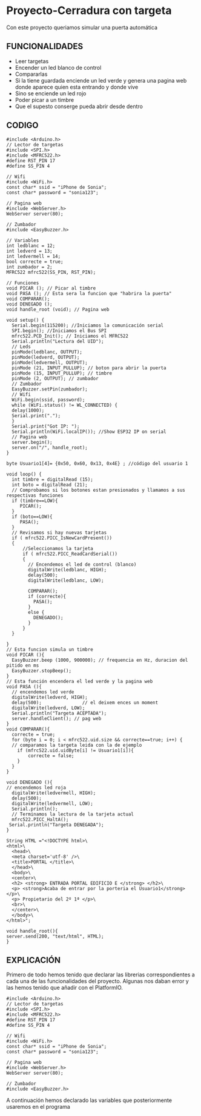 # Proyecto-Cerradura con targeta

Con este proyecto queriamos simular una puerta automática

## FUNCIONALIDADES

- Leer targetas
- Encender un led blanco de control
- Compararlas 
- Si la tiene guardada enciende un led verde y genera una pagina web donde aparece quien esta entrando y donde vive
- Sino se enciende un led rojo
- Poder picar a un timbre
- Que el supesto conserge pueda abrir desde dentro

## CODIGO
```
#include <Arduino.h>
// Lector de targetas
#include <SPI.h>
#include <MFRC522.h>
#define RST_PIN 17 
#define SS_PIN 4
 
// Wifi
#include <WiFi.h>
const char* ssid = "iPhone de Sonia";
const char* password = "sonia123";

// Pagina web
#include <WebServer.h>
WebServer server(80);
 
// Zumbador
#include <EasyBuzzer.h>
 
// Variables
int ledblanc = 12;
int ledverd = 13;
int ledvermell = 14;
bool correcte = true;
int zumbador = 2;
MFRC522 mfrc522(SS_PIN, RST_PIN);
 
// Funciones
void PICAR (); // Picar al timbre
void PASA (); // Esta sera la funcion que "habrira la puerta"
void COMPARAR();
void DENEGADO ();
void handle_root (void); // Pagina web

void setup() {
  Serial.begin(115200); //Iniciamos la comunicación serial
  SPI.begin(); //Iniciamos el Bus SPI
  mfrc522.PCD_Init(); // Iniciamos el MFRC522
  Serial.println("Lectura del UID");
  // Leds
  pinMode(ledblanc, OUTPUT);
  pinMode(ledverd, OUTPUT);
  pinMode(ledvermell, OUTPUT);
  pinMode (21, INPUT_PULLUP); // boton para abrir la puerta
  pinMode (15, INPUT_PULLUP); // timbre
  pinMode (2, OUTPUT); // zumbador
  // Zumbador
  EasyBuzzer.setPin(zumbador);
  // Wifi
  WiFi.begin(ssid, password);
  while (WiFi.status() != WL_CONNECTED) {
  delay(1000);
  Serial.print(".");
  }
  Serial.print("Got IP: ");
  Serial.println(WiFi.localIP()); //Show ESP32 IP on serial
  // Pagina web
  server.begin();
  server.on("/", handle_root);
}

byte Usuario1[4]= {0x50, 0x60, 0x13, 0x4E} ; //código del usuario 1

void loop() {
  int timbre = digitalRead (15);
  int boto = digitalRead (21);
  // Comprobamos si los botones estan presionados y llamamos a sus respectivas funciones
  if (timbre==LOW){
     PICAR();
  }
  if (boto==LOW){
     PASA();
  }
  // Revisamos si hay nuevas tarjetas
  if ( mfrc522.PICC_IsNewCardPresent())
  {
      //Seleccionamos la tarjeta
      if ( mfrc522.PICC_ReadCardSerial())
      {
        // Encendemos el led de control (blanco)
        digitalWrite(ledblanc, HIGH);
        delay(500);
        digitalWrite(ledblanc, LOW);

        COMPARAR();
        if (correcte){
          PASA();
        }
        else {
          DENEGADO();
        }
      }
  }
  
}
// Esta funcion simula un timbre
void PICAR (){
  EasyBuzzer.beep (1000, 900000); // frequencia en Hz, duracion del pitido en ms
  EasyBuzzer.stopBeep();
}
// Esta función encendera el led verde y la pagina web
void PASA (){
  // encendemos led verde
  digitalWrite(ledverd, HIGH);
  delay(500);               // el deixem ences un moment
  digitalWrite(ledverd, LOW);
  Serial.println("Targeta ACEPTADA");
  server.handleClient(); // pag web
}
void COMPARAR(){
  correcte = true;
  for (byte i = 0; i < mfrc522.uid.size && correcte==true; i++) {
  // comparamos la targeta leida con la de ejemplo
    if (mfrc522.uid.uidByte[i] != Usuario1[i]){
        correcte = false;
    }
  }
}

void DENEGADO (){
// encendemos led roja
  digitalWrite(ledvermell, HIGH);
  delay(500);
  digitalWrite(ledvermell, LOW);
  Serial.println();
  // Terminamos la lectura de la tarjeta actual
  mfrc522.PICC_HaltA();
 Serial.println("Targeta DENEGADA");
}

String HTML ="<!DOCTYPE html>\
<html>\
  <head>\
  <meta charset='utf-8' />\
  <title>PORTAL </title>\
  </head>\
  <body>\
  <center>\
  <h2> <strong> ENTRADA PORTAL EDIFICIO E </strong> </h2>\
  <p> <strong>Acaba de entrar por la porteria el Usuario1</strong> </p>\
  <p> Propietario del 2º 1ª </p>\
  <br>\
  </center>\
  </body>\
</html>";

void handle_root(){
server.send(200, "text/html", HTML);
}
```
## EXPLICACIÓN

Primero de todo hemos tenido que declarar las librerias correspondientes a cada una de las funcionalidades del proyecto. Algunas nos daban error y las hemos tenido que añadir con el PlatformIO.
```
#include <Arduino.h>
// Lector de targetas
#include <SPI.h>
#include <MFRC522.h>
#define RST_PIN 17 
#define SS_PIN 4
 
// Wifi
#include <WiFi.h>
const char* ssid = "iPhone de Sonia";
const char* password = "sonia123";

// Pagina web
#include <WebServer.h>
WebServer server(80);
 
// Zumbador
#include <EasyBuzzer.h>
```
A continuación hemos declarado las variables que posteriormente usaremos en el programa
```

